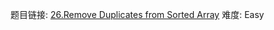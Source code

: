 题目链接: [26.Remove Duplicates from Sorted Array][1]
难度: Easy

[1]: https://leetcode.com/problems/remove-duplicates-from-sorted-array/